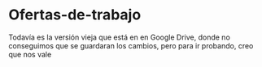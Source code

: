 # Ofertas-de-trabajo
Todavía es la versión vieja que está en en Google Drive, donde no conseguimos que se guardaran los cambios, pero para ir probando, creo que nos vale
